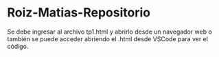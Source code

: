 # Roiz-Matias-Repositorio
Se debe ingresar al archivo tp1.html y abrirlo desde un navegador web o también se puede acceder abriendo el .html desde VSCode para ver el código.
